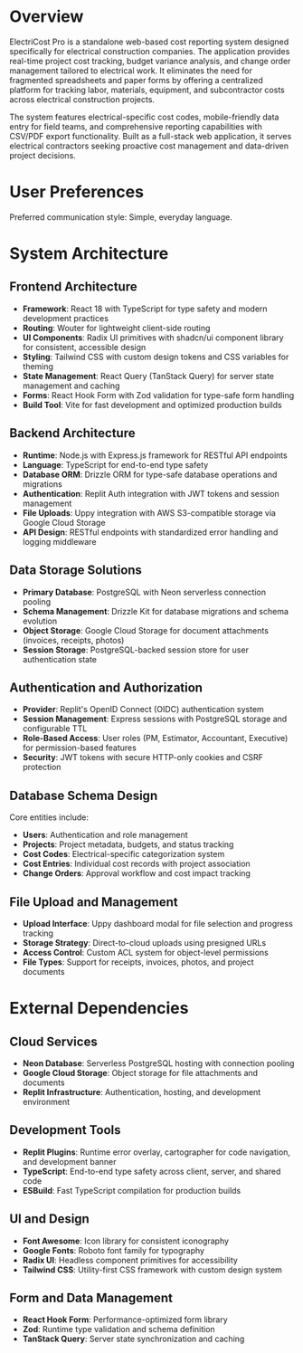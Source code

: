 # Overview

ElectriCost Pro is a standalone web-based cost reporting system designed specifically for electrical construction companies. The application provides real-time project cost tracking, budget variance analysis, and change order management tailored to electrical work. It eliminates the need for fragmented spreadsheets and paper forms by offering a centralized platform for tracking labor, materials, equipment, and subcontractor costs across electrical construction projects.

The system features electrical-specific cost codes, mobile-friendly data entry for field teams, and comprehensive reporting capabilities with CSV/PDF export functionality. Built as a full-stack web application, it serves electrical contractors seeking proactive cost management and data-driven project decisions.

# User Preferences

Preferred communication style: Simple, everyday language.

# System Architecture

## Frontend Architecture
- **Framework**: React 18 with TypeScript for type safety and modern development practices
- **Routing**: Wouter for lightweight client-side routing
- **UI Components**: Radix UI primitives with shadcn/ui component library for consistent, accessible design
- **Styling**: Tailwind CSS with custom design tokens and CSS variables for theming
- **State Management**: React Query (TanStack Query) for server state management and caching
- **Forms**: React Hook Form with Zod validation for type-safe form handling
- **Build Tool**: Vite for fast development and optimized production builds

## Backend Architecture
- **Runtime**: Node.js with Express.js framework for RESTful API endpoints
- **Language**: TypeScript for end-to-end type safety
- **Database ORM**: Drizzle ORM for type-safe database operations and migrations
- **Authentication**: Replit Auth integration with JWT tokens and session management
- **File Uploads**: Uppy integration with AWS S3-compatible storage via Google Cloud Storage
- **API Design**: RESTful endpoints with standardized error handling and logging middleware

## Data Storage Solutions
- **Primary Database**: PostgreSQL with Neon serverless connection pooling
- **Schema Management**: Drizzle Kit for database migrations and schema evolution
- **Object Storage**: Google Cloud Storage for document attachments (invoices, receipts, photos)
- **Session Storage**: PostgreSQL-backed session store for user authentication state

## Authentication and Authorization
- **Provider**: Replit's OpenID Connect (OIDC) authentication system
- **Session Management**: Express sessions with PostgreSQL storage and configurable TTL
- **Role-Based Access**: User roles (PM, Estimator, Accountant, Executive) for permission-based features
- **Security**: JWT tokens with secure HTTP-only cookies and CSRF protection

## Database Schema Design
Core entities include:
- **Users**: Authentication and role management
- **Projects**: Project metadata, budgets, and status tracking
- **Cost Codes**: Electrical-specific categorization system
- **Cost Entries**: Individual cost records with project association
- **Change Orders**: Approval workflow and cost impact tracking

## File Upload and Management
- **Upload Interface**: Uppy dashboard modal for file selection and progress tracking
- **Storage Strategy**: Direct-to-cloud uploads using presigned URLs
- **Access Control**: Custom ACL system for object-level permissions
- **File Types**: Support for receipts, invoices, photos, and project documents

# External Dependencies

## Cloud Services
- **Neon Database**: Serverless PostgreSQL hosting with connection pooling
- **Google Cloud Storage**: Object storage for file attachments and documents
- **Replit Infrastructure**: Authentication, hosting, and development environment

## Development Tools
- **Replit Plugins**: Runtime error overlay, cartographer for code navigation, and development banner
- **TypeScript**: End-to-end type safety across client, server, and shared code
- **ESBuild**: Fast TypeScript compilation for production builds

## UI and Design
- **Font Awesome**: Icon library for consistent iconography
- **Google Fonts**: Roboto font family for typography
- **Radix UI**: Headless component primitives for accessibility
- **Tailwind CSS**: Utility-first CSS framework with custom design system

## Form and Data Management
- **React Hook Form**: Performance-optimized form library
- **Zod**: Runtime type validation and schema definition
- **TanStack Query**: Server state synchronization and caching